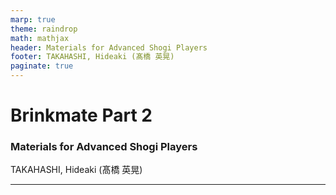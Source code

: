 ```yaml
---
marp: true
theme: raindrop
math: mathjax
header: Materials for Advanced Shogi Players
footer: TAKAHASHI, Hideaki (髙橋 英晃)
paginate: true
---
```

<!-- _class: standout -->

# Brinkmate Part 2
### Materials for Advanced Shogi Players
TAKAHASHI, Hideaki (髙橋 英晃)

<!--
 -->

---


<!-- 
これまでに私たちは2つの必死の基本図を学びました．ここで一度，終盤の戦術全般を俯瞰してみましょう．

まず一般的なお話から始めます．これは将棋に限らず，学校の勉強やスポーツ，オンラインゲームなど，技術の習得すべてに通底します．

マジカルナンバーという言葉を聞いたことがありますか．この単語にはいくつかの異なる用途があります．あなたがプログラマーであるか，スポーツファンであるかによって，初めに思いつく用途は異なるでしょう．今回お話したいのは，人間の短期記憶に関するマジカルナンバーです．

これはさっき適当に生成した10桁の数です．このようなランダムな数を瞬時に記憶し，数時間後に復元することができるでしょうか．普通にやると，おそらく難しいと思います．認知心理学者 George A. Miller の 1956 年の論文によると，人間が短期記憶の容量は 7±2 程度だそうです．この 7±2 という数を，彼はマジカルナンバーと呼びました．

では，次のように表記されていたらどうでしょうか．10 桁の数が 3 つのチャンクに分割されて表記されています．全体の情報量は変わっていないのに，先ほどよりずっと覚えやすそうですね．実は Miller の論文でも，7±2 個というのは全体の情報量の限界ではなく，1 つのチャンクの情報量の限界を指しています．

このようにデザインを工夫することで，情報量を落とさずに読者の認知負荷を下げることができます．これは私の本業のソフトウェア開発における UI/UX 設計では重要なテーマの一つです．

さて，将棋の話に戻りましょう．われわれは終盤の技術を向上したいと願っています．そこで，終盤の戦術全体の集まりを考えましょう．各要素はある実戦の終盤における最善の手順です．この集合は有限ですが，あまりにも膨大なため，コンピュータでもすべて網羅することは不可能です．

そこで先ほど 10 桁の数を 3 つのチャンクに分割したときのように，この集合に構造を与えて扱いやすくすることを試みます．

チェスの場合，将棋と同じくらいエンドゲームが複雑ですが，ゲームの性質上，この集まりに構造を与えること自体は難しくありません．盤上に残った駒の数と種類による分類は，オーバーラップせずに全体を被覆します．この分類によって，チェスのエンドゲームを見通しよく学ぶことができます．

将棋にはチェスのエンドゲームのような概念がありません．将棋の終盤はチェスのミドルゲームにむしろ似ていて，このような便利な分類はありません．そこで，経験論的に重要な部分図を用いてパターンを生成し，そのパターン群によってなるべく広い領域を被覆しようとするのは，将棋の終盤の技術を習得するためにもっとも有効なストラテジーの一つになります．

次の part 3 で，私たちは 3 つの必死の基本局面と，これらが関わってくる実戦の状況を学ぶことになります．
3つの基本図は，玉を追い詰めるための戦力が必要最小である点で共通しています．このため実戦での出現率が高く，多くの局面で重要度が高いのです．このようなパターンをなるべく多く抽出することで，終盤の技術の広い部分をカバーすることができます．

ところで，マジカルナンバーの話に戻りましょう．私は 10 桁の数をこのように 3 つのチャンクに分割してみせました．このような分割は唯一のやり方ではありません．たとえば ... としたり ... とすることもできます．どの表記がいちばん覚えやすいかは人によるでしょう．
同様に，私の示した必死基本図によるパターンも絶対的ではありません．異なる特徴づけによるパターンを提案することはもちろん可能です．新しいパターンの発見を試みるのは，終盤の技術向上にも役に立つに違いありません．ぜひ挑戦してみてください．

 -->